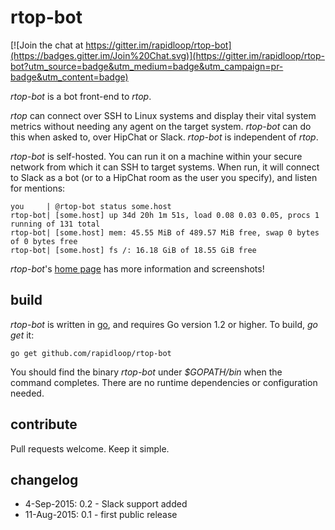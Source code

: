 
# rtop-bot

[![Join the chat at https://gitter.im/rapidloop/rtop-bot](https://badges.gitter.im/Join%20Chat.svg)](https://gitter.im/rapidloop/rtop-bot?utm_source=badge&utm_medium=badge&utm_campaign=pr-badge&utm_content=badge)

*rtop-bot* is a bot front-end to *rtop*.

*rtop* can connect over SSH to Linux systems and display their vital system
metrics without needing any agent on the target system. *rtop-bot* can do
this when asked to, over HipChat or Slack. *rtop-bot* is independent of *rtop*.

*rtop-bot* is self-hosted. You can run it on a machine within your
secure network from which it can SSH to target systems. When run, it will
connect to Slack as a bot (or to a HipChat room as the user you specify), and
listen for mentions:

    you     | @rtop-bot status some.host
    rtop-bot| [some.host] up 34d 20h 1m 51s, load 0.08 0.03 0.05, procs 1 running of 131 total
    rtop-bot| [some.host] mem: 45.55 MiB of 489.57 MiB free, swap 0 bytes of 0 bytes free
    rtop-bot| [some.host] fs /: 16.18 GiB of 18.55 GiB free

*rtop-bot*'s [home page](https://www.rtop-monitor.org/rtop-bot) has more
information and screenshots!

## build

*rtop-bot* is written in [go](http://golang.org/), and requires Go version 1.2
or higher. To build, *go get* it:

    go get github.com/rapidloop/rtop-bot

You should find the binary *rtop-bot* under *$GOPATH/bin* when the command
completes. There are no runtime dependencies or configuration needed.

## contribute

Pull requests welcome. Keep it simple.

## changelog
* 4-Sep-2015: 0.2 - Slack support added
* 11-Aug-2015: 0.1 - first public release
